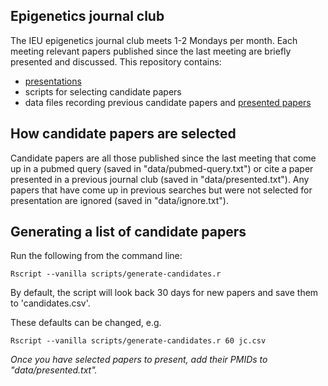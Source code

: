 ## Epigenetics journal club

The IEU epigenetics journal club meets 1-2 Mondays per month.
Each meeting relevant papers published since the last meeting are
briefly presented and discussed. This repository contains:
- [presentations](https://mrcieu.github.io/epigenetics-journal-club/)
- scripts for selecting candidate papers
- data files recording previous candidate papers and [presented papers](https://github.com/MRCIEU/epigenetics-journal-club/blob/main/data/papers.csv)

## How candidate papers are selected 

Candidate papers are all those published since the last meeting
that come up in a pubmed query (saved in "data/pubmed-query.txt")
or cite a paper presented in a
previous journal club (saved in "data/presented.txt"). Any papers
that have come up in previous searches but were not selected for
presentation are ignored (saved in "data/ignore.txt").

## Generating a list of candidate papers 

Run the following from the command line:

  ```
  Rscript --vanilla scripts/generate-candidates.r
  ```

By default, the script will look back 30 days for new papers
and save them to 'candidates.csv'.

These defaults can be changed, e.g.
  ```
  Rscript --vanilla scripts/generate-candidates.r 60 jc.csv
  ```

*Once you have selected papers to present, add their PMIDs to "data/presented.txt".*


